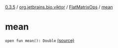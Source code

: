 [0.3.5](../../index.md) / [org.jetbrains.bio.viktor](../index.md) / [FlatMatrixOps](index.md) / [mean](.)

# mean

`open fun mean(): Double` [(source)](https://github.com/JetBrains-Research/viktor/blob/0.3.5/src/main/kotlin/org/jetbrains/bio/viktor/StridedMatrix.kt#L82)